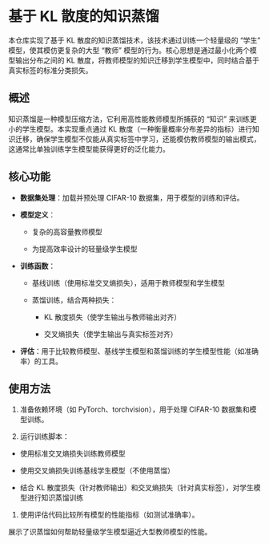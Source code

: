 # 基于 KL 散度的知识蒸馏

本仓库实现了基于 KL 散度的知识蒸馏技术，该技术通过训练一个轻量级的 “学生” 模型，使其模仿更复杂的大型 “教师” 模型的行为。核心思想是通过最小化两个模型输出分布之间的 KL 散度，将教师模型的知识迁移到学生模型中，同时结合基于真实标签的标准分类损失。

## 概述

知识蒸馏是一种模型压缩方法，它利用高性能教师模型所捕获的 “知识” 来训练更小的学生模型。本实现重点通过 KL 散度（一种衡量概率分布差异的指标）进行知识迁移，确保学生模型不仅能从真实标签中学习，还能模仿教师模型的输出模式，这通常比单独训练学生模型能获得更好的泛化能力。

## 核心功能



*   **数据集处理**：加载并预处理 CIFAR-10 数据集，用于模型的训练和评估。

*   **模型定义**：


    *   复杂的高容量教师模型

    *   为提高效率设计的轻量级学生模型

*   **训练函数**：


    *   基线训练（使用标准交叉熵损失），适用于教师模型和学生模型

    *   蒸馏训练，结合两种损失：


        *   KL 散度损失（使学生输出与教师输出对齐）

        *   交叉熵损失（使学生输出与真实标签对齐）

*   **评估**：用于比较教师模型、基线学生模型和蒸馏训练的学生模型性能（如准确率）的工具。

## 使用方法



1.  准备依赖环境（如 PyTorch、torchvision），用于处理 CIFAR-10 数据集和模型训练。

2.  运行训练脚本：

*   使用标准交叉熵损失训练教师模型

*   使用交叉熵损失训练基线学生模型（不使用蒸馏）

*   结合 KL 散度损失（针对教师输出）和交叉熵损失（针对真实标签），对学生模型进行知识蒸馏训练

1.  使用评估代码比较所有模型的性能指标（如测试准确率）。

展示了识蒸馏如何帮助轻量级学生模型逼近大型教师模型的性能。